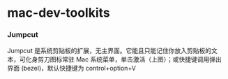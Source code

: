 mac-dev-toolkits
================
### Jumpcut

Jumpcut 是系统剪贴板的扩展，无主界面。它能且只能记住你放入剪贴板的文本，可化身剪刀图标常驻 Mac 系统菜单，单击激活（上图）；或快捷键调用弹出界面 (bezel)，默认快捷键为 control+option+V

